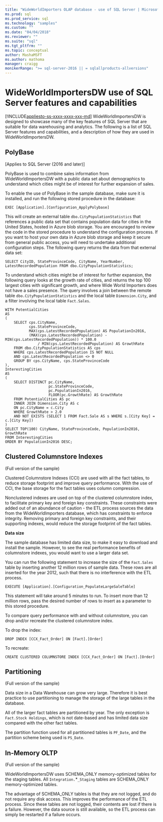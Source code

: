 ```yaml
---
title: "WideWorldImporters OLAP database - use of SQL Server | Microsoft Docs"
ms.prod: sql
ms.prod_service: sql
ms.technology: "samples"
ms.custom: ""
ms.date: "04/04/2018"
ms.reviewer: ""
ms.suite: "sql"
ms.tgt_pltfrm: ""
ms.topic: conceptual
author: MashaMSFT
ms.author: mathoma
manager: craigg
monikerRange: ">= sql-server-2016 || = sqlallproducts-allversions"
---
```

# WideWorldImportersDW use of SQL Server features and capabilities
[!INCLUDE[appliesto-ss-xxxx-xxxx-xxx-md](../includes/appliesto-ss-xxxx-asdw-pdw-md.md)]
WideWorldImportersDW is designed to showcase many of the key features of SQL Server that are suitable for data warehousing and analytics. The following is a list of SQL Server features and capabilities, and a description of how they are used in WideWorldImportersDW.

## PolyBase

[Applies to SQL Server (2016 and later)]

PolyBase is used to combine sales information from WideWorldImportersDW with a public data set about demographics to understand which cities might be of interest for further expansion of sales.

To enable the use of PolyBase in the sample database, make sure it is installed, and run the following stored procedure in the database:

    EXEC [Application].[Configuration_ApplyPolybase]

This will create an external table `dbo.CityPopulationStatistics` that references a public data set that contains population data for cities in the United States, hosted in Azure blob storage. You are encouraged to review the code in the stored procedure to understand the configuration process. If you want to host your own data in Azure blob storage and keep it secure from general public access, you will need to undertake additional configuration steps. The following query returns the data from that external data set:

    SELECT CityID, StateProvinceCode, CityName, YearNumber, LatestRecordedPopulation FROM dbo.CityPopulationStatistics;

To understand which cities might be of interest for further expansion, the following query looks at the growth rate of cities, and returns the top 100 largest cities with significant growth, and where Wide World Importers does not have a sales presence. The query involves a join between the remote table `dbo.CityPopulationStatistics` and the local table `Dimension.City`, and a filter involving the local table `Fact.Sales`.

    WITH PotentialCities
    AS
    (
        SELECT cps.CityName,
               cps.StateProvinceCode,
               MAX(cps.LatestRecordedPopulation) AS PopulationIn2016,
               (MAX(cps.LatestRecordedPopulation) - MIN(cps.LatestRecordedPopulation)) * 100.0
                   / MIN(cps.LatestRecordedPopulation) AS GrowthRate
        FROM dbo.CityPopulationStatistics AS cps
        WHERE cps.LatestRecordedPopulation IS NOT NULL
        AND cps.LatestRecordedPopulation <> 0
        GROUP BY cps.CityName, cps.StateProvinceCode
    ),
    InterestingCities
    AS
    (
        SELECT DISTINCT pc.CityName,
                        pc.StateProvinceCode,
                        pc.PopulationIn2016,
                        FLOOR(pc.GrowthRate) AS GrowthRate
        FROM PotentialCities AS pc
        INNER JOIN Dimension.City AS c
        ON pc.CityName = c.City
        WHERE GrowthRate > 2.0
        AND NOT EXISTS (SELECT 1 FROM Fact.Sale AS s WHERE s.[City Key] = c.[City Key])
    )
    SELECT TOP(100) CityName, StateProvinceCode, PopulationIn2016, GrowthRate
    FROM InterestingCities
    ORDER BY PopulationIn2016 DESC;

## Clustered Columnstore Indexes

(Full version of the sample)

Clustered Columnstore Indexes (CCI) are used with all the fact tables, to reduce storage footprint and improve query performance. With the use of CCI, the base storage for the fact tables uses column compression.

Nonclustered indexes are used on top of the clustered columnstore index, to facilitate primary key and foreign key constraints. These constraints were added out of an abundance of caution - the ETL process sources the data from the WideWorldImporters database, which has constraints to enforce integrity. Removing primary and foreign key constraints, and their supporting indexes, would reduce the storage footprint of the fact tables.

**Data size**

The sample database has limited data size, to make it easy to download and install the sample. However, to see the real performance benefits of columnstore indexes, you would want to use a larger data set.

You can run the following statement to increase the size of the `Fact.Sales` table by inserting another 12 million rows of sample data. These rows are all inserted for the year 2012, such that there is no interference with the ETL process.

    EXECUTE [Application].[Configuration_PopulateLargeSaleTable]

This statement will take around 5 minutes to run. To insert more than 12 million rows, pass the desired number of rows to insert as a parameter to this stored procedure.

To compare query performance with and without columnstore, you can drop and/or recreate the clustered columnstore index.

To drop the index:

    DROP INDEX [CCX_Fact_Order] ON [Fact].[Order]

To recreate:

    CREATE CLUSTERED COLUMNSTORE INDEX [CCX_Fact_Order] ON [Fact].[Order]

## Partitioning

(Full version of the sample)

Data size in a Data Warehouse can grow very large. Therefore it is best practice to use partitioning to manage the storage of the large tables in the database.

All of the larger fact tables are partitioned by year. The only exception is `Fact.Stock Holdings`, which is not date-based and has limited data size compared with the other fact tables.

The partition function used for all partitioned tables is `PF_Date`, and the partition scheme being used is `PS_Date`.

## In-Memory OLTP

(Full version of the sample)

WideWorldImportersDW uses SCHEMA_ONLY memory-optimized tables for the staging tables. All `Integration.`*`_Staging` tables are SCHEMA_ONLY memory-optimized tables.

The advantage of SCHEMA_ONLY tables is that they are not logged, and do not require any disk access. This improves the performance of the ETL process. Since these tables are not logged, their contents are lost if there is a failure. However, the data source is still available, so the ETL process can simply be restarted if a failure occurs.
